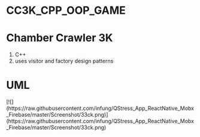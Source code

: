 # CC3K_CPP_OOP_GAME

<h1>Chamber Crawler 3K</h1>
<ol>
  <li>C++</li>
  <li>uses visitor and factory design patterns</li>
  </ol>
  
<h1>UML</h1>
[![](https://raw.githubusercontent.com/infung/QStress_App_ReactNative_Mobx_Firebase/master/Screenshot/33ck.png)](https://raw.githubusercontent.com/infung/QStress_App_ReactNative_Mobx_Firebase/master/Screenshot/33ck.png)


